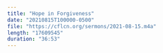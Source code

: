 ```yaml
---
title: "Hope in Forgiveness"
date: "20210815T100000-0500"
file: "https://cflcn.org/sermons/2021-08-15.m4a"
length: "17609545"
duration: "36:53"
---
```

